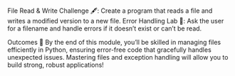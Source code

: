 File Read & Write Challenge 🖋️: Create a program that reads a file and writes a modified version to a new file.
Error Handling Lab 🧪: Ask the user for a filename and handle errors if it doesn’t exist or can’t be read.

Outcomes 🎉
By the end of this module, you’ll be skilled in managing files efficiently in Python, ensuring error-free code that gracefully handles unexpected issues. Mastering files and exception handling will allow you to build strong, robust applications!
